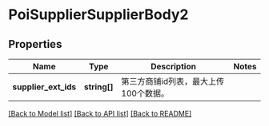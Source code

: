 # PoiSupplierSupplierBody2

## Properties
Name | Type | Description | Notes
------------ | ------------- | ------------- | -------------
**supplier_ext_ids** | **string[]** | 第三方商铺id列表，最大上传100个数据。 | 

[[Back to Model list]](../README.md#documentation-for-models) [[Back to API list]](../README.md#documentation-for-api-endpoints) [[Back to README]](../README.md)


